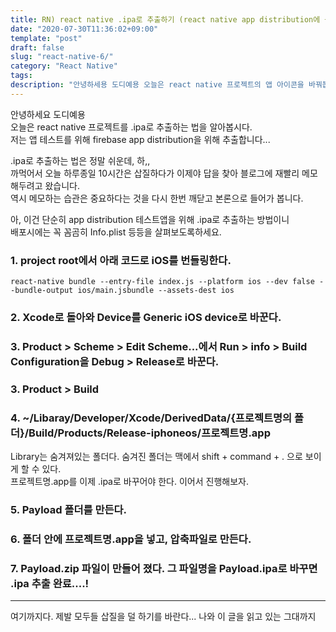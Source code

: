 ```yaml
---
title: RN) react native .ipa로 추출하기 (react native app distribution에 등록하기 - iOS)
date: "2020-07-30T11:36:02+09:00"
template: "post"
draft: false
slug: "react-native-6/"
category: "React Native"
tags:
description: "안녕하세용 도디예용 오늘은 react native 프로젝트의 앱 아이콘을 바꿔봅시당 아이콘 사이즈 받아오기 일단..."
---
```


안녕하세요 도디예용    
오늘은 react native 프로젝트를 .ipa로 추출하는 법을 알아봅시다.    
저는 앱 테스트를 위해 firebase app distribution을 위해 추출합니다...   

.ipa로 추출하는 법은 정말 쉬운데, 하,,   
까먹어서 오늘 하루종일 10시간은 삽질하다가 이제야 답을 찾아 블로그에 재빨리 메모해두려고 왔습니다.    
역시 메모하는 습관은 중요하다는 것을 다시 한번 깨닫고 본론으로 들어가 봅니다.   

아, 이건 단순히 app distribution 테스트앱을 위해 .ipa로 추출하는 방법이니     
배포시에는 꼭 꼼곰히 Info.plist 등등을 살펴보도록하세요.    


### 1. project root에서 아래 코드로 iOS를 번들링한다.
```
react-native bundle --entry-file index.js --platform ios --dev false --bundle-output ios/main.jsbundle --assets-dest ios
```

### 2. Xcode로 돌아와 Device를 Generic iOS device로 바꾼다.
### 3. Product > Scheme > Edit Scheme...에서 Run > info > Build Configuration을 Debug > Release로 바꾼다.
### 3. Product > Build
### 4. ~/Libaray/Developer/Xcode/DerivedData/{프로젝트명의 폴더}/Build/Products/Release-iphoneos/프로젝트명.app
Library는 숨겨져있는 폴더다. 숨겨진 폴더는 맥에서 shift + command + . 으로 보이게 할 수 있다.   
프로젝트명.app를 이제 .ipa로 바꾸어야 한다. 이어서 진행해보자.
### 5. Payload 폴더를 만든다.
### 6. 폴더 안에 프로젝트명.app을 넣고, 압축파일로 만든다.
### 7. Payload.zip 파일이 만들어 졌다. 그 파일명을 Payload.ipa로 바꾸면 .ipa 추출 완료....!


---

여기까지다. 제발 모두들 삽질을 덜 하기를 바란다... 나와 이 글을 읽고 있는 그대까지